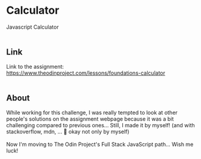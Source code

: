 # Calculator
Javascript Calculator<br>
<br>
## Link

Link to the assignment: https://www.theodinproject.com/lessons/foundations-calculator <br>
<br>

## About
While working for this challenge, I was really tempted to look at other people's solutions on the assignment webpage because it was a bit challenging compared to previous ones... Still, I made it by myself! (and with stackoverflow, mdn, ... 🤭 okay not only by myself)<br>
<br>
Now I'm moving to The Odin Project's Full Stack JavaScript path... Wish me luck!